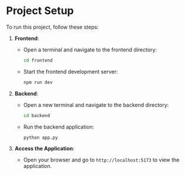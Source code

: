 # Project Setup

To run this project, follow these steps:

1. **Frontend**:
   - Open a terminal and navigate to the frontend directory:
     ```bash
     cd frontend
     ```
   - Start the frontend development server:
     ```bash
     npm run dev
     ```

2. **Backend**:
   - Open a new terminal and navigate to the backend directory:
     ```bash
     cd backend
     ```
   - Run the backend application:
     ```bash
     python app.py
     ```

3. **Access the Application**:
   - Open your browser and go to `http://localhost:5173` to view the application.
